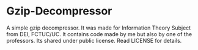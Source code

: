 Gzip-Decompressor
=================

A simple gzip decompressor.
It was made for Information Theory Subject from DEI, FCTUC/UC.
It contains code made by me but also by one of the professors.
Its shared under public license. Read LICENSE for details.
